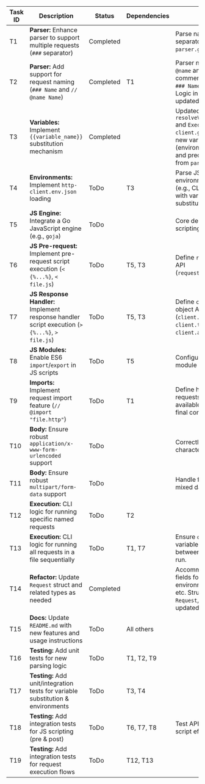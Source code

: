 | Task ID | Description                                                                 | Status | Dependencies | Notes                                                                                                |
|---------|-----------------------------------------------------------------------------|--------|--------------|------------------------------------------------------------------------------------------------------|
| T1      | **Parser:** Enhance parser to support multiple requests (`###` separator)     | Completed |              | Parse name from separator line. Logic in `parser.go` updated.                                |
| T2      | **Parser:** Add support for request naming (`### Name` and `// @name Name`) | Completed | T1           | Parser now handles `// @name` and `# @name` comments, overriding `### Name` if present. Logic in `parser.go` updated. |
| T3      | **Variables:** Implement `{{variable_name}}` substitution mechanism         | Completed |              | Updated `resolveVariablesInText` and `ExecuteFile` in `client.go` to support new variable scopes (environment, global) and precedence. Called from `parser.go` updated. |
| T4      | **Environments:** Implement `http-client.env.json` loading                  | ToDo   | T3           | Parse JSON, allow environment selection (e.g., CLI flag), integrate with variable substitution.        |
| T5      | **JS Engine:** Integrate a Go JavaScript engine (e.g., `goja`)              | ToDo   |              | Core dependency for scripting.                                                                       |
| T6      | **JS Pre-request:** Implement pre-request script execution (`< {%...%}`, `< file.js`) | ToDo   | T5, T3       | Define `request` object API (`request.variables.set`).                                               |
| T7      | **JS Response Handler:** Implement response handler script execution (`> {%...%}`, `> file.js`) | ToDo   | T5, T3       | Define `client` & `response` object APIs (`client.global.set`, `client.test`, `client.assert`, etc.). |
| T8      | **JS Modules:** Enable ES6 `import`/`export` in JS scripts                  | ToDo   | T5           | Configure JS engine for module support.                                                              |
| T9      | **Imports:** Implement request import feature (`// @import "file.http"`)    | ToDo   | T1           | Define how imported requests are made available. Syntax needs final confirmation.                    |
| T10     | **Body:** Ensure robust `application/x-www-form-urlencoded` support         | ToDo   |              | Correctly encode special characters.                                                                 |
| T11     | **Body:** Ensure robust `multipart/form-data` support                       | ToDo   |              | Handle file uploads and mixed data parts.                                                            |
| T12     | **Execution:** CLI logic for running specific named requests                | ToDo   | T2           |                                                                                                      |
| T13     | **Execution:** CLI logic for running all requests in a file sequentially    | ToDo   | T1, T7       | Ensure `client.global` variables persist between requests in a run.                                  |
| T14     | **Refactor:** Update `Request` struct and related types as needed           | Completed |              | Accommodate new fields for scripts, environment context, etc. Structs `Script`, `Request`, `ParsedFile` updated. |
| T15     | **Docs:** Update `README.md` with new features and usage instructions       | ToDo   | All others   |                                                                                                      |
| T16     | **Testing:** Add unit tests for new parsing logic                           | ToDo   | T1, T2, T9   |                                                                                                      |
| T17     | **Testing:** Add unit/integration tests for variable substitution & environments | ToDo   | T3, T4       |                                                                                                      |
| T18     | **Testing:** Add integration tests for JS scripting (pre & post)            | ToDo   | T6, T7, T8   | Test API contracts and script effects.                                                               |
| T19     | **Testing:** Add integration tests for request execution flows              | ToDo   | T12, T13     |                                                                                                      |
